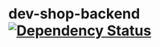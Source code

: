 # dev-shop-backend [![Dependency Status](https://gemnasium.com/fskinner/dev-shop-backend.svg)](https://gemnasium.com/fskinner/dev-shop-backend)
